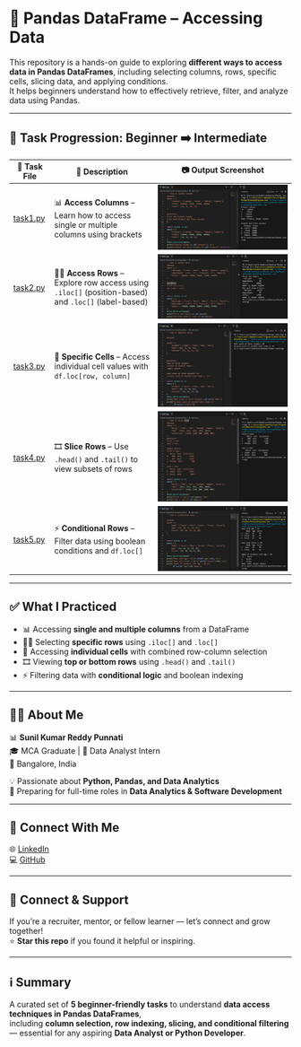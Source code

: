 # 🐼 Pandas DataFrame – Accessing Data

This repository is a hands-on guide to exploring **different ways to access data in Pandas DataFrames**, including selecting columns, rows, specific cells, slicing data, and applying conditions.  
It helps beginners understand how to effectively retrieve, filter, and analyze data using Pandas.

---

## 📂 Task Progression: Beginner ➡️ Intermediate

| 🧪 Task File | 📄 Description | 📷 Output Screenshot |
| ------------ | -------------- | -------------------- |
| [task1.py](Pandas%20DataFrame%20Accessing%20Data/task%201.py) | 📊 **Access Columns** – Learn how to access single or multiple columns using brackets | ![Task 1](task%201.png) |
| [task2.py](Pandas%20DataFrame%20Accessing%20Data/task%202.py) | 👨‍💼 **Access Rows** – Explore row access using `.iloc[]` (position-based) and `.loc[]` (label-based) | ![Task 2](task%202.png) |
| [task3.py](Pandas%20DataFrame%20Accessing%20Data/task%203.py) | 🎯 **Specific Cells** – Access individual cell values with `df.loc[row, column]` | ![Task 3](task%203.png) |
| [task4.py](Pandas%20DataFrame%20Accessing%20Data/task%204.py) | 🎞️ **Slice Rows** – Use `.head()` and `.tail()` to view subsets of rows | ![Task 4](task%204.png) |
| [task5.py](Pandas%20DataFrame%20Accessing%20Data/task%205.py) | ⚡ **Conditional Rows** – Filter data using boolean conditions and `df.loc[]` | ![Task 5](task%205.png) |

---

## ✅ What I Practiced

- 📊 Accessing **single and multiple columns** from a DataFrame  
- 👨‍💼 Selecting **specific rows** using `.iloc[]` and `.loc[]`  
- 🎯 Accessing **individual cells** with combined row-column selection  
- 🎞️ Viewing **top or bottom rows** using `.head()` and `.tail()`  
- ⚡ Filtering data with **conditional logic** and boolean indexing  

---

## 👨‍💻 About Me

📊 **Sunil Kumar Reddy Punnati**  
🎓 MCA Graduate | 💼 Data Analyst Intern  
📍 Bangalore, India  

💡 Passionate about **Python, Pandas, and Data Analytics**  
🚀 Preparing for full-time roles in **Data Analytics & Software Development**

---

## 🔗 Connect With Me

🌐 [LinkedIn](https://www.linkedin.com/in/sunil-kumar-reddy-punnati-a0a279308/)  
💻 [GitHub](https://github.com/sunilkumarreddypunnati)

---

## 🙌 Connect & Support

If you’re a recruiter, mentor, or fellow learner — let’s connect and grow together!  
⭐ **Star this repo** if you found it helpful or inspiring.  

---

## ℹ️ Summary

A curated set of **5 beginner-friendly tasks** to understand **data access techniques in Pandas DataFrames**,  
including **column selection, row indexing, slicing, and conditional filtering** — essential for any aspiring **Data Analyst or Python Developer**.
